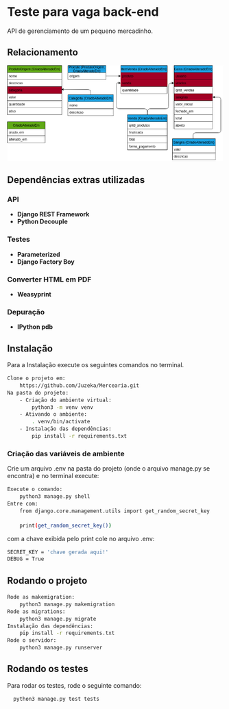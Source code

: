 
# Teste para vaga back-end

API de gerenciamento de um pequeno mercadinho.



## Relacionamento

![Relacionamento](https://github.com/Juzeka/Mercearia/blob/master/relacionamento.png?raw=true)


## Dependências extras utilizadas

### API
- **Django REST Framework**
- **Python Decouple**
### Testes
- **Parameterized**
- **Django Factory Boy**
### Converter HTML em PDF
- **Weasyprint**
### Depuração
- **IPython pdb**
###

## Instalação

Para a Instalação execute os seguintes comandos no terminal.

```bash
Clone o projeto em:
    https://github.com/Juzeka/Mercearia.git
Na pasta do projeto:
    - Criação do ambiente virtual:
        python3 -m venv venv
    - Ativando o ambiente:
        . venv/bin/activate
    - Instalação das dependências:
        pip install -r requirements.txt
```

### Criação das variáveis de ambiente
Crie um arquivo .env na pasta do projeto (onde o arquivo manage.py se encontra) e no terminal execute:
```bash
Execute o comando:
    python3 manage.py shell
Entre com:    
    from django.core.management.utils import get_random_secret_key

    print(get_random_secret_key())
```
com a chave exibida pelo print cole no arquivo .env:
```bash
SECRET_KEY = 'chave gerada aqui!'
DEBUG = True
```

## Rodando o projeto


```bash
Rode as makemigration:
    python3 manage.py makemigration
Rode as migrations:
    python3 manage.py migrate
Instalação das dependências:
    pip install -r requirements.txt
Rode o servidor:
    python3 manage.py runserver
```
## Rodando os testes

Para rodar os testes, rode o seguinte comando:

```bash
  python3 manage.py test tests
```

